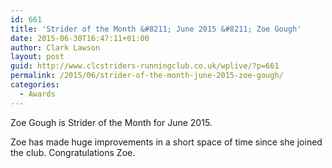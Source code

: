```yaml
---
id: 661
title: 'Strider of the Month &#8211; June 2015 &#8211; Zoe Gough'
date: 2015-06-30T16:47:11+01:00
author: Clark Lawson
layout: post
guid: http://www.clcstriders-runningclub.co.uk/wplive/?p=661
permalink: /2015/06/strider-of-the-month-june-2015-zoe-gough/
categories:
  - Awards
---
```

Zoe Gough is Strider of the Month for June 2015.

Zoe has made huge improvements in a short space of time since she joined the club. Congratulations Zoe.